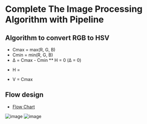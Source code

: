 # Complete The Image Processing Algorithm with Pipeline
## Algorithm to convert RGB to HSV
* Cmax = max(R, G, B)
* Cmin = min(R, G, B)
* Δ = Cmax - Cmin
** H = 0 (Δ = 0)
- H = 
* V = Cmax


## Flow design
* [Flow Chart](https://app.diagrams.net/?fbclid=IwAR1fjrVOX3SCWkY1vKT1b3HXc2fjLFqlScDW--JnYbSywBPbDvmcMNB186E#G1GxThnxqGejAUG-dMLXlUXjfQ_eMaO8ab) 

![image](https://user-images.githubusercontent.com/80138548/113431291-b8bbe100-9405-11eb-93aa-03c0dd85bb64.png)
![image](https://user-images.githubusercontent.com/80138548/113432068-ece3d180-9406-11eb-98e3-e2a460aab881.png)

